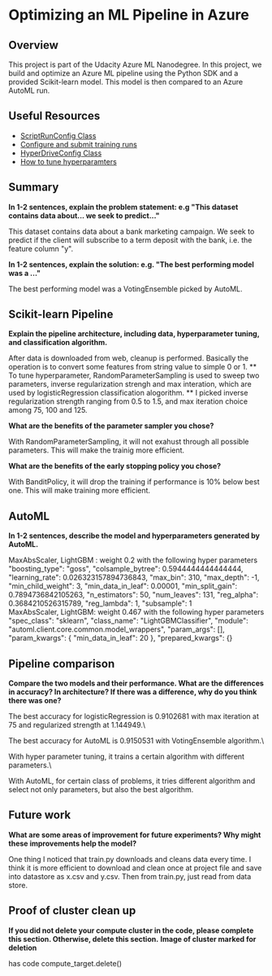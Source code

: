 # Optimizing an ML Pipeline in Azure

## Overview
This project is part of the Udacity Azure ML Nanodegree.
In this project, we build and optimize an Azure ML pipeline using the Python SDK and a provided Scikit-learn model.
This model is then compared to an Azure AutoML run.

## Useful Resources
- [ScriptRunConfig Class](https://docs.microsoft.com/en-us/python/api/azureml-core/azureml.core.scriptrunconfig?view=azure-ml-py)
- [Configure and submit training runs](https://docs.microsoft.com/en-us/azure/machine-learning/how-to-set-up-training-targets)
- [HyperDriveConfig Class](https://docs.microsoft.com/en-us/python/api/azureml-train-core/azureml.train.hyperdrive.hyperdriveconfig?view=azure-ml-py)
- [How to tune hyperparamters](https://docs.microsoft.com/en-us/azure/machine-learning/how-to-tune-hyperparameters)


## Summary
**In 1-2 sentences, explain the problem statement: e.g "This dataset contains data about... we seek to predict..."**

This dataset contains data about a bank marketing campaign. We seek to predict if the client will subscribe to a term deposit with the bank, i.e. the feature column "y".

**In 1-2 sentences, explain the solution: e.g. "The best performing model was a ..."**

The best performing model was a VotingEnsemble picked by AutoML.

## Scikit-learn Pipeline
**Explain the pipeline architecture, including data, hyperparameter tuning, and classification algorithm.**

After data is downloaded from web, cleanup is performed. Basically the operation is to convert some features from string value to simple 0 or 1. 
**
To tune hyperparameter, RandomParameterSampling is used to sweep two parameters, inverse regularization strengh and max interation, which are used by logisticRegression classification alogorithm. 
**
I picked inverse regularization strength ranging from 0.5 to 1.5, and max iteration choice among 75, 100 and 125.

**What are the benefits of the parameter sampler you chose?**

With RandomParameterSampling, it will not exahust through all possible parameters. 
This will make the trainig more efficient.

**What are the benefits of the early stopping policy you chose?**

With BanditPolicy, it will drop the training if performance is 10% below best one. 
This will make training more efficient.

## AutoML
**In 1-2 sentences, describe the model and hyperparameters generated by AutoML.**

MaxAbsScaler, LightGBM : weight 0.2 with the following hyper parameters\
        "boosting_type": "goss",
        "colsample_bytree": 0.5944444444444444,
        "learning_rate": 0.026323157894736843,
        "max_bin": 310,
        "max_depth": -1,
        "min_child_weight": 3,
        "min_data_in_leaf": 0.00001,
        "min_split_gain": 0.7894736842105263,
        "n_estimators": 50,
        "num_leaves": 131,
        "reg_alpha": 0.3684210526315789,
        "reg_lambda": 1,
        "subsample": 1
<br>
MaxAbsScaler, LightGBM: weight 0.467 with the following hyper parameters\
        "spec_class": "sklearn",
        "class_name": "LightGBMClassifier",
        "module": "automl.client.core.common.model_wrappers",
        "param_args": [],
        "param_kwargs": {
            "min_data_in_leaf": 20
        },
        "prepared_kwargs": {}


## Pipeline comparison
**Compare the two models and their performance. What are the differences in accuracy? In architecture? If there was a difference, why do you think there was one?**

The best accuracy for logisticRegression is 0.9102681 with max iteration at 75 and regularized strength at 1.144949.\

The best accuracy for AutoML is 0.9150531 with VotingEnsemble algorithm.\

With hyper parameter tuning, it trains a certain algorithm with different parameters.\

With AutoML, for certain class of problems, it tries different algorithm and select not only parameters, but also the best algorithm.

## Future work
**What are some areas of improvement for future experiments? Why might these improvements help the model?**

One thing I noticed that train.py downloads and cleans data every time. I think it is more efficient to download and clean once at project file and save into datastore as x.csv and y.csv. Then from train.py, just read from data store.

## Proof of cluster clean up
**If you did not delete your compute cluster in the code, please complete this section. Otherwise, delete this section.**
**Image of cluster marked for deletion**

has code compute_target.delete()


